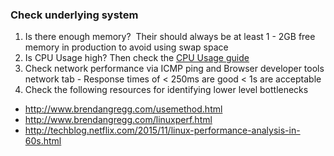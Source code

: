 ### Check underlying system

1.  Is there enough memory?  Their should always be at least 1 - 2GB
    free memory in production to avoid using swap space
1.  Is CPU Usage high? Then check the [CPU Usage guide](cpu-usage)
1.  Check network performance via ICMP ping and Browser developer tools
    network tab - Response times of \< 250ms are good \< 1s are
    acceptable
1.  Check the following resources for identifying lower level
    bottlenecks

-   <http://www.brendangregg.com/usemethod.html>
-   <http://www.brendangregg.com/linuxperf.html>
-   <http://techblog.netflix.com/2015/11/linux-performance-analysis-in-60s.html>


